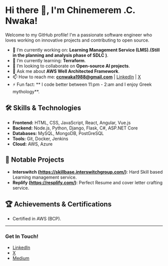 # Hi there 👋, I'm Chinemerem .C. Nwaka!

Welcome to my GitHub profile! I'm a passionate software engineer who loves working on innovative projects and contributing to open source.

- 🔭 I’m currently working on: **Learning Management Service (LMS).(Still in the planning and analysis phase of SDLC )**.
- 🌱 I’m currently learning: **Terraform**.
- 👯 I’m looking to collaborate on **Open-source AI projects**.
- 💬 Ask me about **AWS Well Architected Framework**.
- 📫 How to reach me: **ccnwaka1988@gmail.com** | [LinkedIn](https://www.linkedin.com/in/Neme88/) | [X](https://x.com/Neme_88)
- ⚡ Fun fact: ** I code better between 11:pm - 2:am and I enjoy Greek mythology**.

## 🛠️ Skills & Technologies

- **Frontend:** HTML, CSS, JavaScript, React, Angular, Vue.js
- **Backend:** Node.js, Python, Django, Flask, C#, ASP.NET Core
- **Databases:** MySQL, MongoDB, PostGreSQL
- **Tools:** Git, Docker, Jenkins
- **Cloud:** AWS, Azure 

## 🚀 Notable Projects

- **Interswitch (https://skillbase.interswitchgroup.com/)**: Hard Skill based Learning management service.
- **Replify (https://resplify.com/)**: Perfect Resume and cover letter crafting service.

## 🏆 Achievements & Certifications

- Certified in AWS (BCP).
---

### Get In Touch!
- [LinkedIn](https://www.linkedin.com/in/Neme88/)
- [X](https://x.com/Neme_88)
- [Medium](https://medium.com/@Neme88)
